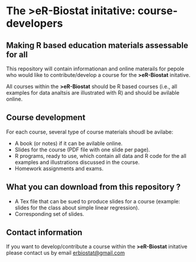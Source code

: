 # The >eR-Biostat initative:  course-developers
## Making R based education materials assessable for all

This repository will contain informationan and online materails for pepole who would like to contribute/develop a course for the **>eR-Biostat** initative.

All courses within the **>eR-Biostat** should be R based courses (i.e., all examples for data analtsis are illustrated with R) and should  be avilable online. 

## Course development

For each course, several type of course materials shoudl be avilabe: 
* A book (or notes) if it can be avilable online.
* Slides for the course (PDF file with one slide per page).
* R programs, ready to use, which contain all data and R code for the all examples and illustrations discussed in the course.
* Homework assignments and exams.

## What you can download from this repository ?

* A Tex file that can be sued to produce slides for a course (example: slides for the class about simple linear regression). 
* Corresponding set of slides.

## Contact information
If you want to develop/contribute a course within the **>eR-Biostat** initative please contact us by email erbiostat@gmail.com


